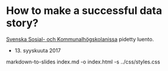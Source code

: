 # How to make a successful data story?

[Svenska Sosial- och Kommunalhögskolanissa](https://www.helsinki.fi/sv/svenska-social-och-kommunalhogskolan) pidetty luento.

* <div>13. syyskuuta 2017</div>

markdown-to-slides index.md -o index.html -s ../css/styles.css
